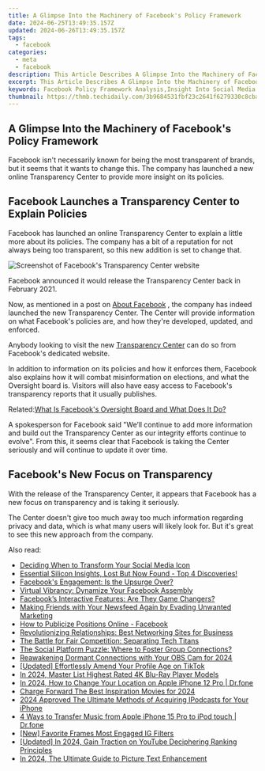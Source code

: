 ```yaml
---
title: A Glimpse Into the Machinery of Facebook's Policy Framework
date: 2024-06-25T13:49:35.157Z
updated: 2024-06-26T13:49:35.157Z
tags:
  - facebook
categories:
  - meta
  - facebook
description: This Article Describes A Glimpse Into the Machinery of Facebook's Policy Framework
excerpt: This Article Describes A Glimpse Into the Machinery of Facebook's Policy Framework
keywords: Facebook Policy Framework Analysis,Insight Into Social Media Governance,Exploring Facebook’s Decision-Making Processes for Content Moderation,Navigating the Complexity of Facebook's Content Policy Framework,Dissecting the Architecture Behind Social Network Policies,The Intricacies of Social Media Regulation,Deciphering Facebook's Platform Governance
thumbnail: https://thmb.techidaily.com/3b9684531fbf23c2641f6279330c8cba0c78b446e63ca3e1151548a8f471104b.jpg
---
```


## A Glimpse Into the Machinery of Facebook's Policy Framework

 Facebook isn't necessarily known for being the most transparent of brands, but it seems that it wants to change this. The company has launched a new online Transparency Center to provide more insight on its policies.

## Facebook Launches a Transparency Center to Explain Policies

 Facebook has launched an online Transparency Center to explain a little more about its policies. The company has a bit of a reputation for not always being too transparent, so this new addition is set to change that.

![Screenshot of Facebook's Transparency Center website](https://static1.makeuseofimages.com/wordpress/wp-content/uploads/2021/05/Facebook-Transparency-Center-Screenshot.png)

 Facebook announced it would release the Transparency Center back in February 2021.

 Now, as mentioned in a post on [About Facebook](https://about.fb.com/news/2021/05/scraping-by-the-numbers/) , the company has indeed launched the new Transparency Center. The Center will provide information on what Facebook's policies are, and how they're developed, updated, and enforced.

 Anybody looking to visit the new [Transparency Center](https://transparency.fb.com) can do so from Facebook's dedicated website.

 In addition to information on its policies and how it enforces them, Facebook also explains how it will combat misinformation on elections, and what the Oversight board is. Visitors will also have easy access to Facebook's transparency reports that it usually publishes.

 Related:[What Is Facebook's Oversight Board and What Does It Do?](https://www.makeuseof.com/what-is-facebook-oversight-board/)

 A spokesperson for Facebook said "We’ll continue to add more information and build out the Transparency Center as our integrity efforts continue to evolve". From this, it seems clear that Facebook is taking the Center seriously and will continue to update it over time.

## Facebook's New Focus on Transparency

 With the release of the Transparency Center, it appears that Facebook has a new focus on transparency and is taking it seriously.

 The Center doesn't give too much away too much information regarding privacy and data, which is what many users will likely look for. But it's great to see this new approach from the company.


<ins class="adsbygoogle"
     style="display:block"
     data-ad-format="autorelaxed"
     data-ad-client="ca-pub-7571918770474297"
     data-ad-slot="1223367746"></ins>



<ins class="adsbygoogle"
     style="display:block"
     data-ad-client="ca-pub-7571918770474297"
     data-ad-slot="8358498916"
     data-ad-format="auto"
     data-full-width-responsive="true"></ins>

<span class="atpl-alsoreadstyle">Also read:</span>
<div><ul>
<li><a href="https://facebook.techidaily.com/deciding-when-to-transform-your-social-media-icon/"><u>Deciding When to Transform Your Social Media Icon</u></a></li>
<li><a href="https://facebook.techidaily.com/1719153298705-essential-silicon-insights-lost-but-now-found-top-4-discoveries/"><u>Essential Silicon Insights, Lost But Now Found - Top 4 Discoveries!</u></a></li>
<li><a href="https://facebook.techidaily.com/facebooks-engagement-is-the-upsurge-over/"><u>Facebook's Engagement: Is the Upsurge Over?</u></a></li>
<li><a href="https://facebook.techidaily.com/virtual-vibrancy-dynamize-your-facebook-assembly/"><u>Virtual Vibrancy: Dynamize Your Facebook Assembly</u></a></li>
<li><a href="https://facebook.techidaily.com/facebooks-interactive-features-are-they-game-changers/"><u>Facebook’s Interactive Features: Are They Game Changers?</u></a></li>
<li><a href="https://facebook.techidaily.com/making-friends-with-your-newsfeed-again-by-evading-unwanted-marketing/"><u>Making Friends with Your Newsfeed Again by Evading Unwanted Marketing</u></a></li>
<li><a href="https://facebook.techidaily.com/how-to-publicize-positions-online-facebook/"><u>How to Publicize Positions Online - Facebook</u></a></li>
<li><a href="https://facebook.techidaily.com/revolutionizing-relationships-best-networking-sites-for-business/"><u>Revolutionizing Relationships: Best Networking Sites for Business</u></a></li>
<li><a href="https://facebook.techidaily.com/the-battle-for-fair-competition-separating-tech-titans/"><u>The Battle for Fair Competition: Separating Tech Titans</u></a></li>
<li><a href="https://facebook.techidaily.com/the-social-platform-puzzle-where-to-foster-group-connections/"><u>The Social Platform Puzzle: Where to Foster Group Connections?</u></a></li>
<li><a href="https://screen-video-capture.techidaily.com/reawakening-dormant-connections-with-your-obs-cam-for-2024/"><u>Reawakening Dormant Connections with Your OBS Cam for 2024</u></a></li>
<li><a href="https://vp-tips.techidaily.com/updated-effortlessly-amend-your-profile-age-on-tiktok/"><u>[Updated] Effortlessly Amend Your Profile Age on TikTok</u></a></li>
<li><a href="https://extra-skills.techidaily.com/in-2024-master-list-highest-rated-4k-blu-ray-player-models/"><u>In 2024, Master List  Highest Rated 4K Blu-Ray Player Models</u></a></li>
<li><a href="https://iphone-location.techidaily.com/in-2024-how-to-change-your-location-on-apple-iphone-12-pro-drfone-by-drfone-virtual-ios/"><u>In 2024, How to Change Your Location on Apple iPhone 12 Pro | Dr.fone</u></a></li>
<li><a href="https://extra-information.techidaily.com/charge-forward-the-best-inspiration-movies-for-2024/"><u>Charge Forward  The Best Inspiration Movies for 2024</u></a></li>
<li><a href="https://some-tips.techidaily.com/2024-approved-the-ultimate-methods-of-acquiring-ipodcasts-for-your-iphone/"><u>2024 Approved  The Ultimate Methods of Acquiring IPodcasts for Your iPhone</u></a></li>
<li><a href="https://iphone-transfer.techidaily.com/4-ways-to-transfer-music-from-apple-iphone-15-pro-to-ipod-touch-drfone-by-drfone-transfer-from-ios/"><u>4 Ways to Transfer Music from Apple iPhone 15 Pro to iPod touch | Dr.fone</u></a></li>
<li><a href="https://instagram-videos.techidaily.com/new-favorite-frames-most-engaged-ig-filters/"><u>[New] Favorite Frames  Most Engaged IG Filters</u></a></li>
<li><a href="https://eaxpv-info.techidaily.com/updated-in-2024-gain-traction-on-youtube-deciphering-ranking-principles/"><u>[Updated] In 2024, Gain Traction on YouTube  Deciphering Ranking Principles</u></a></li>
<li><a href="https://some-guidance.techidaily.com/in-2024-the-ultimate-guide-to-picture-text-enhancement/"><u>In 2024, The Ultimate Guide to Picture Text Enhancement</u></a></li>
</ul></div>
